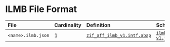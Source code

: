 # ILMB File Format

File | Cardinality | Definition | Schema | Example
:--- | :--- | :--- | :--- | :---
`<name>.ilmb.json` | 1 | [`zif_aff_ilmb_v1.intf.abap`](./type/zif_aff_ilmb_v1.intf.abap) | [`ilmb-v1.json`](./ilmb-v1.json)
